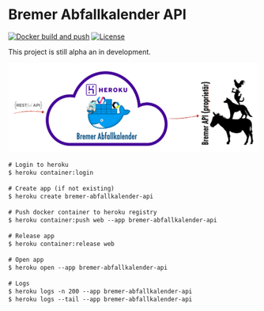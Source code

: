 # Bremer Abfallkalender API

[![Docker build and push](https://github.com/digitalesbremen/abfallkalender_api/actions/workflows/docker-build-and-push.yml/badge.svg)](https://github.com/digitalesbremen/abfallkalender_api/actions/workflows/docker-build-and-push.yml)
[![License](https://img.shields.io/badge/License-Apache_2.0-blue.svg)](https://opensource.org/licenses/Apache-2.0)

This project is still alpha an in development. 

![Idea](misc/images/idea.png)

```shell
# Login to heroku
$ heroku container:login

# Create app (if not existing)
$ heroku create bremer-abfallkalender-api

# Push docker container to heroku registry
$ heroku container:push web --app bremer-abfallkalender-api

# Release app
$ heroku container:release web

# Open app
$ heroku open --app bremer-abfallkalender-api

# Logs
$ heroku logs -n 200 --app bremer-abfallkalender-api
$ heroku logs --tail --app bremer-abfallkalender-api
```